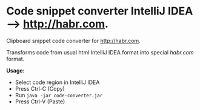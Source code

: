 # Code snippet converter IntelliJ IDEA ⟶ http://habr.com.
Clipboard snippet code converter for http://habr.com.

Transforms code from usual html IntelliJ IDEA format into special _habr.com_ format.  

**Usage:**
* Select code region in IntelliJ IDEA
* Press Ctrl-C (Copy)
* Run `java -jar code-converter.jar`
* Press Ctrl-V (Paste)
